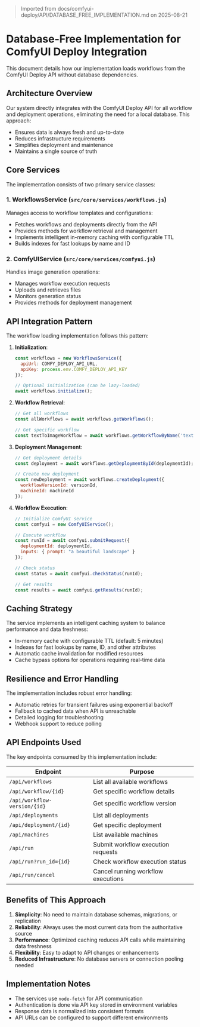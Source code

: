 > Imported from docs/comfyui-deploy/API/DATABASE_FREE_IMPLEMENTATION.md on 2025-08-21

# Database-Free Implementation for ComfyUI Deploy Integration

This document details how our implementation loads workflows from the ComfyUI Deploy API without database dependencies.

## Architecture Overview

Our system directly integrates with the ComfyUI Deploy API for all workflow and deployment operations, eliminating the need for a local database. This approach:

- Ensures data is always fresh and up-to-date
- Reduces infrastructure requirements
- Simplifies deployment and maintenance
- Maintains a single source of truth

## Core Services

The implementation consists of two primary service classes:

### 1. WorkflowsService (`src/core/services/workflows.js`)

Manages access to workflow templates and configurations:
- Fetches workflows and deployments directly from the API
- Provides methods for workflow retrieval and management
- Implements intelligent in-memory caching with configurable TTL
- Builds indexes for fast lookups by name and ID

### 2. ComfyUIService (`src/core/services/comfyui.js`)

Handles image generation operations:
- Manages workflow execution requests
- Uploads and retrieves files
- Monitors generation status
- Provides methods for deployment management

## API Integration Pattern

The workflow loading implementation follows this pattern:

1. **Initialization**:
   ```javascript
   const workflows = new WorkflowsService({
     apiUrl: COMFY_DEPLOY_API_URL,
     apiKey: process.env.COMFY_DEPLOY_API_KEY
   });
   
   // Optional initialization (can be lazy-loaded)
   await workflows.initialize();
   ```

2. **Workflow Retrieval**:
   ```javascript
   // Get all workflows
   const allWorkflows = await workflows.getWorkflows();
   
   // Get specific workflow
   const textToImageWorkflow = await workflows.getWorkflowByName('text2img');
   ```

3. **Deployment Management**:
   ```javascript
   // Get deployment details
   const deployment = await workflows.getDeploymentById(deploymentId);
   
   // Create new deployment
   const newDeployment = await workflows.createDeployment({
     workflowVersionId: versionId,
     machineId: machineId
   });
   ```

4. **Workflow Execution**:
   ```javascript
   // Initialize ComfyUI service
   const comfyui = new ComfyUIService();
   
   // Execute workflow
   const runId = await comfyui.submitRequest({
     deploymentId: deploymentId,
     inputs: { prompt: "a beautiful landscape" }
   });
   
   // Check status
   const status = await comfyui.checkStatus(runId);
   
   // Get results
   const results = await comfyui.getResults(runId);
   ```

## Caching Strategy

The service implements an intelligent caching system to balance performance and data freshness:

- In-memory cache with configurable TTL (default: 5 minutes)
- Indexes for fast lookups by name, ID, and other attributes
- Automatic cache invalidation for modified resources
- Cache bypass options for operations requiring real-time data

## Resilience and Error Handling

The implementation includes robust error handling:

- Automatic retries for transient failures using exponential backoff
- Fallback to cached data when API is unreachable
- Detailed logging for troubleshooting
- Webhook support to reduce polling

## API Endpoints Used

The key endpoints consumed by this implementation include:

| Endpoint | Purpose |
|----------|---------|
| `/api/workflows` | List all available workflows |
| `/api/workflow/{id}` | Get specific workflow details |
| `/api/workflow-version/{id}` | Get specific workflow version |
| `/api/deployments` | List all deployments |
| `/api/deployment/{id}` | Get specific deployment |
| `/api/machines` | List available machines |
| `/api/run` | Submit workflow execution requests |
| `/api/run?run_id={id}` | Check workflow execution status |
| `/api/run/cancel` | Cancel running workflow executions |

## Benefits of This Approach

1. **Simplicity**: No need to maintain database schemas, migrations, or replication
2. **Reliability**: Always uses the most current data from the authoritative source
3. **Performance**: Optimized caching reduces API calls while maintaining data freshness
4. **Flexibility**: Easy to adapt to API changes or enhancements
5. **Reduced Infrastructure**: No database servers or connection pooling needed

## Implementation Notes

- The services use `node-fetch` for API communication
- Authentication is done via API key stored in environment variables
- Response data is normalized into consistent formats
- API URLs can be configured to support different environments 